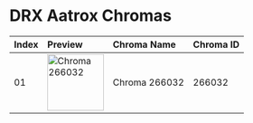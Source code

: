 # DRX Aatrox Chromas

| Index | Preview | Chroma Name | Chroma ID |
|:---|:---|:---|:---|
| 01 | <img src='https://raw.communitydragon.org/latest/plugins/rcp-be-lol-game-data/global/default/v1/champion-chroma-images/266/266032.png' alt='Chroma 266032' width='100'> | Chroma 266032 | 266032 |
